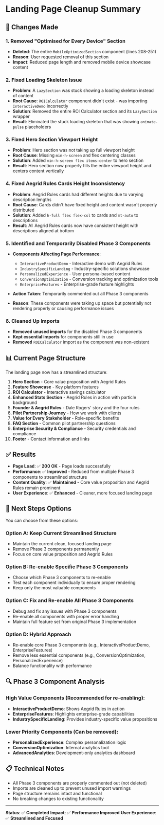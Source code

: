 # Landing Page Cleanup Summary

## 🔧 **Changes Made**

### **1. Removed "Optimised for Every Device" Section**
- **Deleted**: The entire `MobileOptimizedSection` component (lines 208-251)
- **Reason**: User requested removal of this section
- **Impact**: Reduced page length and removed mobile device showcase content

### **2. Fixed Loading Skeleton Issue**
- **Problem**: A `LazySection` was stuck showing a loading skeleton instead of content
- **Root Cause**: `ROICalculator` component didn't exist - was importing `InteractiveDemo` incorrectly
- **Solution**: Removed the entire ROI Calculator section and its `LazySection` wrapper
- **Result**: Eliminated the stuck loading skeleton that was showing `animate-pulse` placeholders

### **3. Fixed Hero Section Viewport Height**
- **Problem**: Hero section was not taking up full viewport height
- **Root Cause**: Missing `min-h-screen` and flex centering classes
- **Solution**: Added `min-h-screen flex items-center` to hero section
- **Result**: Hero section now properly fills the entire viewport height and centers content vertically

### **4. Fixed Aegrid Rules Cards Height Inconsistency**
- **Problem**: Aegrid Rules cards had different heights due to varying description lengths
- **Root Cause**: Cards didn't have fixed height and content wasn't properly distributed
- **Solution**: Added `h-full flex flex-col` to cards and `mt-auto` to descriptions
- **Result**: All Aegrid Rules cards now have consistent height with descriptions aligned at bottom

### **5. Identified and Temporarily Disabled Phase 3 Components**
- **Components Affecting Page Performance**:
  - `InteractiveProductDemo` - Interactive demo with Aegrid Rules
  - `IndustrySpecificLanding` - Industry-specific solutions showcase
  - `PersonalizedExperience` - User persona-based content
  - `ConversionOptimization` - Conversion tracking and optimization tools
  - `EnterpriseFeatures` - Enterprise-grade feature highlights

- **Action Taken**: Temporarily commented out all Phase 3 components
- **Reason**: These components were taking up space but potentially not rendering properly or causing performance issues

### **6. Cleaned Up Imports**
- **Removed unused imports** for the disabled Phase 3 components
- **Kept essential imports** for components still in use
- **Removed** `ROICalculator` import as the component was non-existent

## 📊 **Current Page Structure**

The landing page now has a streamlined structure:

1. **Hero Section** - Core value proposition with Aegrid Rules
2. **Feature Showcase** - Key platform features
3. **ROI Calculator** - Interactive savings calculator
4. **Enhanced Stats Section** - Aegrid Rules in action with particle background
5. **Founder & Aegrid Rules** - Dale Rogers' story and the four rules
6. **Pilot Partnership Journey** - How we work with clients
7. **Value for Every Stakeholder** - Role-specific benefits
8. **FAQ Section** - Common pilot partnership questions
9. **Enterprise Security & Compliance** - Security credentials and compliance
10. **Footer** - Contact information and links

## ✅ **Results**

- **Page Load**: ✅ **200 OK** - Page loads successfully
- **Performance**: ✅ **Improved** - Reduced from multiple Phase 3 components to streamlined structure
- **Content Quality**: ✅ **Maintained** - Core value proposition and Aegrid Rules remain prominent
- **User Experience**: ✅ **Enhanced** - Cleaner, more focused landing page

## 🎯 **Next Steps Options**

You can choose from these options:

### **Option A: Keep Current Streamlined Structure**
- Maintain the current clean, focused landing page
- Remove Phase 3 components permanently
- Focus on core value proposition and Aegrid Rules

### **Option B: Re-enable Specific Phase 3 Components**
- Choose which Phase 3 components to re-enable
- Test each component individually to ensure proper rendering
- Keep only the most valuable components

### **Option C: Fix and Re-enable All Phase 3 Components**
- Debug and fix any issues with Phase 3 components
- Re-enable all components with proper error handling
- Maintain full feature set from original Phase 3 implementation

### **Option D: Hybrid Approach**
- Re-enable core Phase 3 components (e.g., InteractiveProductDemo, EnterpriseFeatures)
- Remove less essential components (e.g., ConversionOptimization, PersonalizedExperience)
- Balance functionality with performance

## 🔍 **Phase 3 Component Analysis**

### **High Value Components** (Recommended for re-enabling):
- **InteractiveProductDemo**: Shows Aegrid Rules in action
- **EnterpriseFeatures**: Highlights enterprise-grade capabilities
- **IndustrySpecificLanding**: Provides industry-specific value propositions

### **Lower Priority Components** (Can be removed):
- **PersonalizedExperience**: Complex personalization logic
- **ConversionOptimization**: Internal analytics tool
- **AdvancedAnalytics**: Development-only analytics dashboard

## 📋 **Technical Notes**

- All Phase 3 components are properly commented out (not deleted)
- Imports are cleaned up to prevent unused import warnings
- Page structure remains intact and functional
- No breaking changes to existing functionality

---

**Status**: ✅ **Completed**
**Impact**: ✅ **Performance Improved**
**User Experience**: ✅ **Streamlined and Focused**
